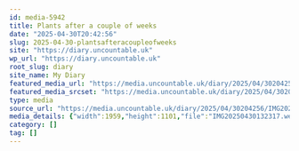 ```yaml
---
id: media-5942
title: Plants after a couple of weeks
date: "2025-04-30T20:42:56"
slug: 2025-04-30-plantsafteracoupleofweeks
site: "https://diary.uncountable.uk"
wp_url: "https://diary.uncountable.uk"
root_slug: diary
site_name: My Diary
featured_media_url: "https://media.uncountable.uk/diary/2025/04/30204256/IMG20250430132317.webp"
featured_media_srcset: "https://media.uncountable.uk/diary/2025/04/30204256/IMG20250430132317-300x169.webp 300w, https://media.uncountable.uk/diary/2025/04/30204256/IMG20250430132317-1024x576.webp 1024w, https://media.uncountable.uk/diary/2025/04/30204256/IMG20250430132317-150x150.webp 150w, https://media.uncountable.uk/diary/2025/04/30204256/IMG20250430132317-640x360.webp 640w, https://media.uncountable.uk/diary/2025/04/30204256/IMG20250430132317.webp 1959w"
type: media
source_url: "https://media.uncountable.uk/diary/2025/04/30204256/IMG20250430132317.webp"
media_details: {"width":1959,"height":1101,"file":"IMG20250430132317.webp","filesize":197042,"sizes":{"medium":{"file":"IMG20250430132317-300x169.webp","width":300,"height":169,"filesize":24316,"mime_type":"image/webp","source_url":"https://media.uncountable.uk/diary/2025/04/30204256/IMG20250430132317-300x169.webp"},"large":{"file":"IMG20250430132317-1024x576.webp","width":1024,"height":576,"filesize":175388,"mime_type":"image/webp","source_url":"https://media.uncountable.uk/diary/2025/04/30204256/IMG20250430132317-1024x576.webp"},"thumbnail":{"file":"IMG20250430132317-150x150.webp","width":150,"height":150,"filesize":13924,"mime_type":"image/webp","source_url":"https://media.uncountable.uk/diary/2025/04/30204256/IMG20250430132317-150x150.webp"},"mobwidth":{"file":"IMG20250430132317-640x360.webp","width":640,"height":360,"filesize":82240,"mime_type":"image/webp","source_url":"https://media.uncountable.uk/diary/2025/04/30204256/IMG20250430132317-640x360.webp"},"full":{"file":"IMG20250430132317.webp","width":1959,"height":1101,"mime_type":"image/webp","source_url":"https://media.uncountable.uk/diary/2025/04/30204256/IMG20250430132317.webp"}},"image_meta":{"aperture":"0","credit":"","camera":"","caption":"","created_timestamp":"0","copyright":"","focal_length":"0","iso":"0","shutter_speed":"0","title":"","orientation":"0","keywords":[]}}
category: []
tag: []
---
```


